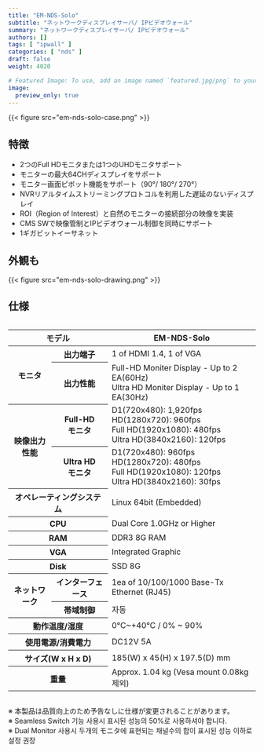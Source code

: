 ```yaml
---
title: "EM-NDS-Solo"
subtitle: "ネットワークディスプレイサーバ/ IPビデオウォール"
summary: "ネットワークディスプレイサーバ/ IPビデオウォール"
authors: []
tags: [ "ipwall" ]
categories: [ "nds" ]
draft: false
weight: 4020

# Featured Image: To use, add an image named `featured.jpg/png` to your page's folder.
image:
  preview_only: true
---
```


<div class="container">
<div class="row justify-content-center">
<div class="col-sm-6">

{{< figure src="em-nds-solo-case.png" >}}

</div>
</div>
</div>

## 特徴

- 2つのFull HDモニタまたは1つのUHDモニタサポート
- モニターの最大64CHディスプレイをサポート
- モニター画面ピボット機能をサポート（90°/ 180°/ 270°）
- NVRリアルタイムストリーミングプロトコルを利用した遅延のないディスプレイ
- ROI（Region of Interest）と自然のモニターの接続部分の映像を実装
- CMS SWで映像管制とIPビデオウォール制御を同時にサポート
- 1ギガビットイーサネット

## 外観も

{{< figure src="em-nds-solo-drawing.png" >}}

## 仕様

<div style="overflow-x: auto">
<table class="spec">
<thead>
<tr>
<th colspan="2">モデル</th>
<th>EM-NDS-Solo</th>
</tr>
</thead>
<tbody>
<tr>
<th rowspan="2">モニタ</th>
<th>出力端子</th>
<td>1 of HDMI 1.4, 1 of VGA</td>
</tr>
<tr>
<th>出力性能</th>
<td>Full-HD Moniter Display - Up to 2 EA(60Hz)<br>Ultra HD Moniter Display - Up to 1 EA(30Hz)</td>
</tr>
<tr>
<th rowspan="2">映像出力<br>性能</th>
<th>Full-HD<br>モニタ</th>
<td>D1(720x480): 1,920fps<br>
    HD(1280x720): 960fps<br>
    Full HD(1920x1080): 480fps<br>
    Ultra HD(3840x2160): 120fps</td>
</tr>
<tr>
<th>Ultra HD<br>モニタ</th>
<td>D1(720x480): 960fps<br>
    HD(1280x720): 480fps<br>
    Full HD(1920x1080): 120fps<br>
    Ultra HD(3840x2160): 30fps</td>
</tr>
<tr>
<th colspan="2">オペレーティングシステム</th>
<td>Linux 64bit (Embedded)</td>
</tr>
<tr>
<th colspan="2">CPU</th>
<td>Dual Core 1.0GHz or Higher</td>
</tr>
<tr>
<th colspan="2">RAM</th>
<td>DDR3 8G RAM</td>
</tr>
<tr>
<th colspan="2">VGA</th>
<td>Integrated Graphic</td>
</tr>
<tr>
<th colspan="2">Disk</th>
<td>SSD 8G</td>
</tr>
<tr>
<th rowspan="2">ネットワーク</th>
<th>インターフェース</th>
<td>1ea of 10/100/1000 Base-Tx Ethernet (RJ45)</td>
</tr>
<tr>
<th>帯域制御</th>
<td>자동</td>
</tr>
<tr>
<th colspan="2">動作温度/湿度</th>
<td>0℃~+40℃ / 0% ~ 90%</td>
</tr>
<tr>
<th colspan="2">使用電源/消費電力</th>
<td>DC12V 5A</td>
</tr>
<tr>
<th colspan="2">サイズ(W x H x D)</th>
<td>185(W) x 45(H) x 197.5(D) mm</td>
</tr>
<tr>
<th colspan="2">重量</th>
<td>Approx. 1.04 kg (Vesa mount 0.08kg 제외)</td>
</tr>
</tbody>
</table>
</div>

※ 本製品は品質向上のため予告なしに仕様が変更されることがあります。  
※ Seamless Switch 기능 사용시 표시된 성능의 50%로 사용하셔야 합니다.  
※ Dual Monitor 사용시 두개의 モニタ에 표현되는 채널수의 합이 표시된 성능 이하로 설정 권장

